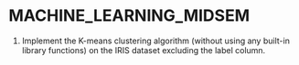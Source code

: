 # MACHINE_LEARNING_MIDSEM
1. Implement the K-means clustering algorithm (without using any built-in library functions) on the IRIS dataset excluding the label column.
